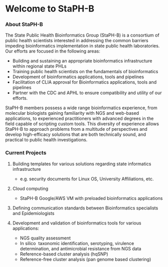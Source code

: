 
# Welcome to StaPH-B

### About StaPH-B

The State Public Health Bioinformatics Group (StaPH-B) is a consortium of public health scientists interested in addressing the common barriers impeding bioinformatics implementation in state public health laboratories. Our efforts are focused in the following areas:

- Building and sustaining an appropriate bioinformatics infrastructure within regional state PHLs
- Training public health scientists on the fundamentals of bioinformatics
- Development of bioinformatics applications, tools and pipelines
- Facilitation of CLIA approval for Bioinformatics applications, tools and pipelines
- Partner with the CDC and APHL to ensure compatibility and utility of our efforts.

StaPH-B members possess a wide range bioinformatics experience, from molecular biologists gaining familiarity with NGS and web-based applications, to experienced practitioners with advanced degrees in the field capable of scripting custom tools. This diversity of experience allows StaPH-B to approach problems from a multitude of perspectives and develop high-efficacy solutions that are both technically sound, and practical to public health investigations.

### Current Projects
1. Building templates for various solutions regarding state informatics infrastructure
    + e.g. security documents for Linux OS, University Affiliations, etc.
2. Cloud computing
    + StaPH-B Google/AWS VM with preloaded bioinformatics applications
3. Defining communication standards between Bioinformatics specialists and Epidemiologists

4. Development and validation of bioinformatics tools for various applications:
    + NGS quality assessment
    + In silico ​ taxonomic identification, serotyping, virulence determination, and antimicrobial resistance from NGS data
    + Reference-based cluster analysis (hqSNP)
    + Reference-free cluster analysis (pan genome based clustering)  
